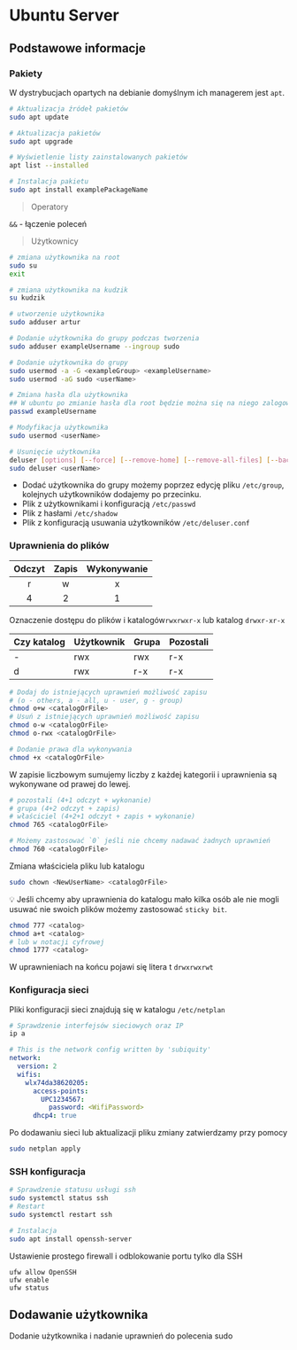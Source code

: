 # Ubuntu Server

## Podstawowe informacje

### Pakiety

W dystrybucjach opartych na debianie domyślnym ich managerem jest `apt`.

```bash
# Aktualizacja źródeł pakietów
sudo apt update

# Aktualizacja pakietów
sudo apt upgrade

# Wyświetlenie listy zainstalowanych pakietów
apt list --installed

# Instalacja pakietu
sudo apt install examplePackageName
```

> Operatory

`&&` - łączenie poleceń

> Użytkownicy

```bash
# zmiana użytkownika na root
sudo su
exit

# zmiana użytkownika na kudzik
su kudzik

# utworzenie użytkownika
sudo adduser artur

# Dodanie użytkownika do grupy podczas tworzenia
sudo adduser exampleUsername --ingroup sudo

# Dodanie użytkownika do grupy
sudo usermod -a -G <exampleGroup> <exampleUsername>
sudo usermod -aG sudo <userName>

# Zmiana hasła dla użytkownika
## W ubuntu po zmianie hasła dla root będzie można się na niego zalogować
passwd exampleUsername

# Modyfikacja użytkownika
sudo usermod <userName>

# Usunięcie użytkownika
deluser [options] [--force] [--remove-home] [--remove-all-files] [--backup] [--backup-to DIR] <userName>
sudo deluser <userName>
```

- Dodać użytkownika do grupy możemy poprzez edycję pliku `/etc/group`, kolejnych użytkowników dodajemy po przecinku.
- Plik z użytkownikami i konfiguracją `/etc/passwd`
- Plik z hasłami `/etc/shadow`
- Plik z konfiguracją usuwania użytkowników `/etc/deluser.conf`

### Uprawnienia do plików

| Odczyt | Zapis | Wykonywanie |
| :----: | :---: | :---------: |
|   r    |   w   |      x      |
|   4    |   2   |      1      |

Oznaczenie dostępu do plików i katalogów`rwxrwxr-x` lub katalog `drwxr-xr-x`

| Czy katalog | Użytkownik | Grupa | Pozostali |
| ----------- | ---------- | ----- | --------- |
| -           | rwx        | rwx   | r-x       |
| d           | rwx        | r-x   | r-x       |

```bash
# Dodaj do istniejących uprawnień możliwość zapisu
# (o - others, a - all, u - user, g - group)
chmod o+w <catalogOrFile>
# Usuń z istniejących uprawnień możliwość zapisu
chmod o-w <catalogOrFile>
chmod o-rwx <catalogOrFile>

# Dodanie prawa dla wykonywania
chmod +x <catalogOrFile>

```

W zapisie liczbowym sumujemy liczby z każdej kategorii i uprawnienia są wykonywane od prawej do lewej.

```bash
# pozostali (4+1 odczyt + wykonanie)
# grupa (4+2 odczyt + zapis)
# właściciel (4+2+1 odczyt + zapis + wykonanie)
chmod 765 <catalogOrFile>

# Możemy zastosować `0` jeśli nie chcemy nadawać żadnych uprawnień
chmod 760 <catalogOrFile>
```

Zmiana właściciela pliku lub katalogu

```bash
sudo chown <NewUserName> <catalogOrFile>
```

:bulb: Jeśli chcemy aby uprawnienia do katalogu mało kilka osób ale nie mogli usuwać nie swoich plików możemy zastosować `sticky bit`.

```bash
chmod 777 <catalog>
chmod a+t <catalog>
# lub w notacji cyfrowej
chmod 1777 <catalog>
```

W uprawnieniach na końcu pojawi się litera t `drwxrwxrwt`

### Konfiguracja sieci

Pliki konfiguracji sieci znajdują się w katalogu `/etc/netplan`

```bash
# Sprawdzenie interfejsów sieciowych oraz IP
ip a
```

```yml
# This is the network config written by 'subiquity'
network:
  version: 2
  wifis:
    wlx74da38620205:
      access-points:
        UPC1234567:
          password: <WifiPassword>
      dhcp4: true
```

Po dodawaniu sieci lub aktualizacji pliku zmiany zatwierdzamy przy pomocy

```bash
sudo netplan apply
```

### SSH konfiguracja

```bash
# Sprawdzenie statusu usługi ssh
sudo systemctl status ssh
# Restart
sudo systemctl restart ssh

# Instalacja
sudo apt install openssh-server
```

Ustawienie prostego firewall i odblokowanie portu tylko dla SSH

```shell
ufw allow OpenSSH
ufw enable
ufw status
```

## Dodawanie użytkownika

Dodanie użytkownika i nadanie uprawnień do polecenia sudo
